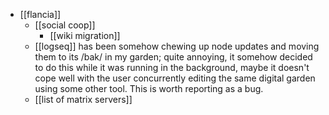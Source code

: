 - [[flancia]]
  - [[social coop]]
    - [[wiki migration]]
  - [[logseq]] has been somehow chewing up node updates and moving them to its /bak/ in my garden; quite annoying, it somehow decided to do this while it was running in the background, maybe it doesn't cope well with the user concurrently editing the same digital garden using some other tool. This is worth reporting as a bug.
  - [[list of matrix servers]]
